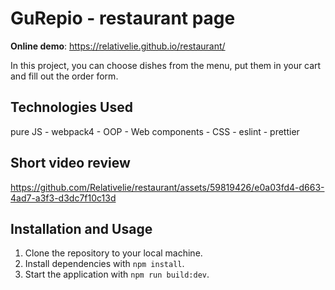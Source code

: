 # GuRepio - restaurant page

**Online demo**: https://relativelie.github.io/restaurant/

In this project, you can choose dishes from the menu, put them in your cart and fill out the order form.

## Technologies Used

pure JS - webpack4 - OOP - Web components - CSS - eslint - prettier

## Short video review





https://github.com/Relativelie/restaurant/assets/59819426/e0a03fd4-d663-4ad7-a3f3-d3dc7f10c13d






## Installation and Usage

1. Clone the repository to your local machine.
2. Install dependencies with `npm install`.
3. Start the application with `npm run build:dev`.
